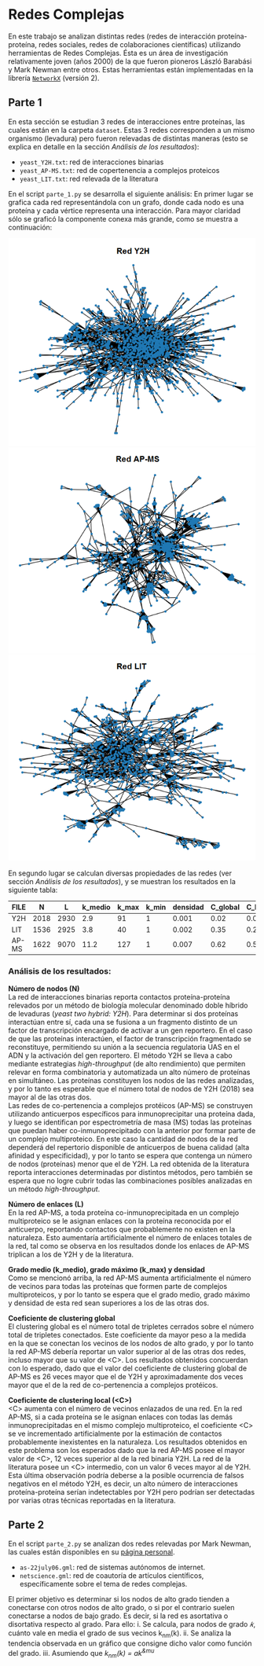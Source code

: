 # Redes Complejas

En este trabajo se analizan distintas redes (redes de interacción proteína-proteína, redes sociales, redes de colaboraciones científicas) utilizando herramientas de Redes Complejas. Ésta es un área de investigación relativamente joven (años 2000) de la que fueron pioneros László Barabási y Mark Newman entre otros. Estas herramientas están implementadas en la librería  [``NetworkX``](https://networkx.github.io/documentation/stable/index.html) (versión 2).

## Parte 1
En esta sección se estudian 3 redes de interacciones entre proteínas, las cuales están en la carpeta ``dataset``. Estas 3 redes corresponden a un mismo organismo (levadura) pero fueron relevadas de distintas maneras (esto se explica en detalle en la sección *Análisis de los resultados*):

* ``yeast_Y2H.txt``: red de interacciones binarias
* ``yeast_AP-MS.txt``: red de copertenencia a complejos proteicos
* ``yeast_LIT.txt``: red relevada de la literatura

En el script ``parte_1.py`` se desarrolla el siguiente análisis:
En primer lugar se grafica cada red representándola con un grafo, donde cada nodo es una proteína y cada vértice representa una interacción. Para mayor claridad sólo se graficó la componente conexa más grande, como se muestra a continuación:

![red Y2H](./images/red_Y2H.png)
![red AP-MS](./images/red_AP-MS.png)
![red LIT](./images/red_LIT.png)

En segundo lugar se calculan diversas propiedades de las redes (ver sección *Análisis de los resultados*), y se muestran los resultados en la siguiente tabla:

| FILE     | N        | L        | k_medio  | k_max    | k_min    | densidad | C_global | C_local  | diametro |
| ---------|----------|----------|----------|----------|----------|----------|----------|----------|--------- |
| Y2H      | 2018     | 2930     | 2.9      | 91       | 1        | 0.001    | 0.02     | 0.05     | 14       |
| LIT      | 1536     | 2925     | 3.8      | 40       | 1        | 0.002    | 0.35     | 0.29     | 19       |
| AP-MS    | 1622     | 9070     | 11.2     | 127      | 1        | 0.007    | 0.62     | 0.55     | 15       |

### Análisis de los resultados:

**Número de nodos (N)**\
La red de interacciones binarias reporta contactos proteína-proteína relevados por un método de biología molecular denominado doble híbrido de levaduras (*yeast two hybrid: Y2H*). Para determinar si dos proteínas interactúan entre sí, cada una se fusiona a un fragmento distinto de un factor de transcripción encargado de activar a un gen reportero. En el caso de que las proteínas interactúen, el factor de transcripción fragmentado se reconstituye, permitiendo su unión a la secuencia regulatoria UAS en el ADN y la activación del gen reportero. El método Y2H se lleva a cabo mediante estrategias *high-throughput* (de alto rendimiento) que permiten relevar en forma combinatoria y automatizada un alto número de proteínas en simultáneo. Las proteínas constituyen los nodos de las redes analizadas, y por lo tanto es esperable que el número total de nodos de Y2H (2018) sea mayor al de las otras dos.\
Las redes de co-pertenencia a complejos protéicos (AP-MS) se construyen utilizando anticuerpos específicos para inmunoprecipitar una proteína dada, y luego se identifican por espectrometría de masa (MS) todas las proteínas que puedan haber co-inmunoprecipitado con la anterior por formar parte de un complejo multiproteico. En este caso la cantidad de nodos de la red dependerá del repertorio disponible de anticuerpos de buena calidad (alta afinidad y especificidad), y por lo tanto se espera que contenga un número de nodos (proteínas) menor que el de Y2H. La red obtenida de la literatura reporta interacciones determinadas por distintos métodos, pero también se espera que no logre cubrir todas las combinaciones posibles analizadas en un método *high-throughput*.

**Número de enlaces (L)**\
En la red AP-MS, a toda proteína co-inmunoprecipitada en un complejo multiproteico se le asignan enlaces con la proteína reconocida por el anticuerpo, reportando contactos que probablemente no existen en la naturaleza. Esto aumentaría artificialmente el número de enlaces totales de la red, tal como se observa en los resultados donde los enlaces de AP-MS triplican a los de Y2H y de la literatura.

**Grado medio (k_medio), grado máximo (k_max) y densidad**\
Como se mencionó arriba, la red AP-MS aumenta artificialmente el número de vecinos para todas las proteínas que formen parte de complejos multiproteicos, y por lo tanto se espera que el grado medio, grado máximo y densidad de esta red sean superiores a los de las otras dos.

**Coeficiente de clustering global**\
El clustering global es el número total de tripletes cerrados sobre el número total de tripletes conectados. Este coeficiente da mayor peso a la medida en la que se conectan los vecinos de los nodos de alto grado, y por lo tanto la red AP-MS debería reportar un valor superior al de las otras dos redes, incluso mayor que su valor de \<C\>. Los resultados obtenidos concuerdan con lo esperado, dado que el valor del coeficiente de clustering global de AP-MS es 26 veces mayor que el de Y2H y aproximadamente dos veces mayor que el de la red de co-pertenencia a complejos protéicos.

**Coeficiente de clustering local (\<C\>)**\
\<C\> aumenta con el número de vecinos enlazados de una red. En la red AP-MS, si a cada proteína se le asignan enlaces con todas las demás inmunoprecipitadas en el mismo complejo multiproteico, el coeficiente \<C\> se ve incrementado artificialmente por la estimación de contactos probablemente inexistentes en la naturaleza. Los resultados obtenidos en este problema son los esperados dado que la red AP-MS posee el mayor valor de \<C\>, 12 veces superior al de la red binaria Y2H. La red de la literatura posee un \<C\> intermedio, con un valor 6 veces mayor al de Y2H. Esta última observación podría deberse a la posible ocurrencia de falsos negativos en el método Y2H, es decir, un alto número de interacciones proteína-proteína serían indetectables por Y2H pero podrían ser detectadas por varias otras técnicas reportadas en la literatura.

## Parte 2

En el script ``parte_2.py`` se analizan dos redes relevadas por Mark Newman, las cuales están disponibles en su [página personal](http://www-personal.umich.edu/~mejn/netdata/).
* ``as-22july06.gml``: red de sistemas autónomos de internet.
* ``netscience.gml``: red de coautoría de artículos científicos, específicamente sobre el tema de redes complejas.

El primer objetivo es determinar si los nodos de alto grado tienden a conectarse con otros nodos de alto grado, o si por el contrario suelen conectarse a nodos de bajo grado. Es decir, si la red es asortativa o disortativa respecto al grado. Para ello:
i. Se calcula, para nodos de grado *𝑘*, cuánto vale en media el grado de sus vecinos k<sub>nm</sub>(k).
ii. Se analiza la tendencia observada en un gráfico que consigne dicho valor como función del grado.
iii. Asumiendo que *k<sub>nm</sub>(k) = ak<sup>&mu</sup>*
